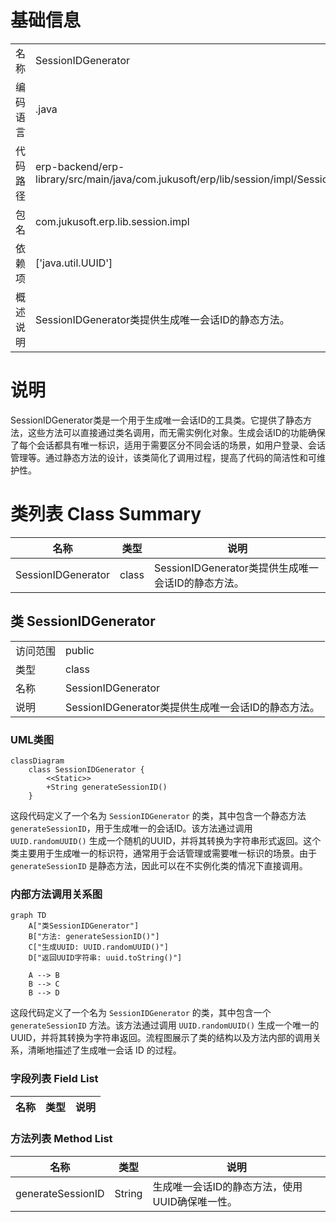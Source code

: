 # 基础信息

|      |      |
|------|------|
| 名称 | SessionIDGenerator |
| 编码语言 | .java |
| 代码路径 | erp-backend/erp-library/src/main/java/com.jukusoft/erp/lib/session/impl/SessionIDGenerator.java |
| 包名 | com.jukusoft.erp.lib.session.impl |
| 依赖项 | ['java.util.UUID'] |
| 概述说明 | SessionIDGenerator类提供生成唯一会话ID的静态方法。 |

# 说明

SessionIDGenerator类是一个用于生成唯一会话ID的工具类。它提供了静态方法，这些方法可以直接通过类名调用，而无需实例化对象。生成会话ID的功能确保了每个会话都具有唯一标识，适用于需要区分不同会话的场景，如用户登录、会话管理等。通过静态方法的设计，该类简化了调用过程，提高了代码的简洁性和可维护性。

# 类列表 Class Summary

| 名称   | 类型  | 说明 |
|-------|------|-------------|
| SessionIDGenerator | class | SessionIDGenerator类提供生成唯一会话ID的静态方法。 |



## 类 SessionIDGenerator

|      |      |
|------|------|
| 访问范围 | public |
| 类型 | class |
| 名称 | SessionIDGenerator |
| 说明 | SessionIDGenerator类提供生成唯一会话ID的静态方法。 |


### UML类图

```mermaid
classDiagram
    class SessionIDGenerator {
        <<Static>>
        +String generateSessionID()
    }
```

这段代码定义了一个名为 `SessionIDGenerator` 的类，其中包含一个静态方法 `generateSessionID`，用于生成唯一的会话ID。该方法通过调用 `UUID.randomUUID()` 生成一个随机的UUID，并将其转换为字符串形式返回。这个类主要用于生成唯一的标识符，通常用于会话管理或需要唯一标识的场景。由于 `generateSessionID` 是静态方法，因此可以在不实例化类的情况下直接调用。


### 内部方法调用关系图

```mermaid
graph TD
    A["类SessionIDGenerator"]
    B["方法: generateSessionID()"]
    C["生成UUID: UUID.randomUUID()"]
    D["返回UUID字符串: uuid.toString()"]

    A --> B
    B --> C
    B --> D
```

这段代码定义了一个名为 `SessionIDGenerator` 的类，其中包含一个 `generateSessionID` 方法。该方法通过调用 `UUID.randomUUID()` 生成一个唯一的 UUID，并将其转换为字符串返回。流程图展示了类的结构以及方法内部的调用关系，清晰地描述了生成唯一会话 ID 的过程。

### 字段列表 Field List

| 名称  | 类型  | 说明 |
|-------|-------|------|

### 方法列表 Method List

| 名称  | 类型  | 说明 |
|-------|-------|------|
| generateSessionID | String | 生成唯一会话ID的静态方法，使用UUID确保唯一性。 |




